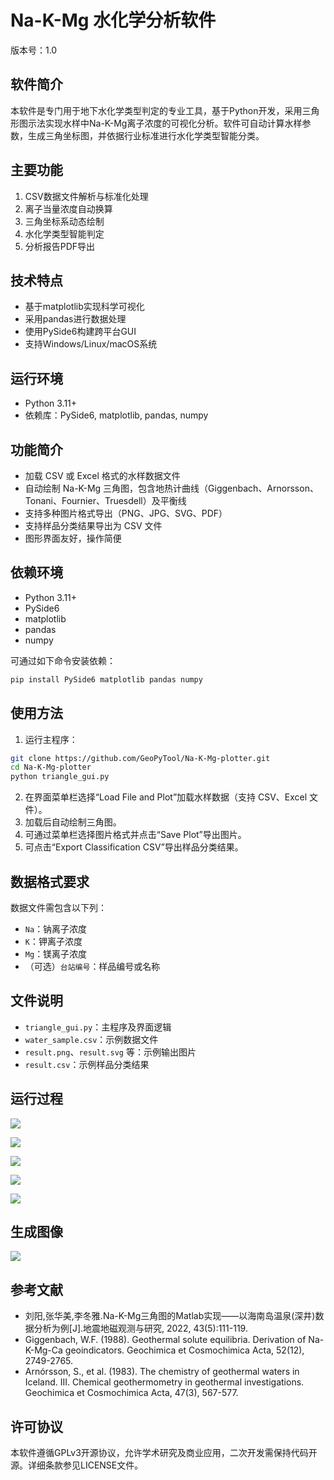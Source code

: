# Na-K-Mg 水化学分析软件

版本号：1.0

## 软件简介
本软件是专门用于地下水化学类型判定的专业工具，基于Python开发，采用三角形图示法实现水样中Na-K-Mg离子浓度的可视化分析。软件可自动计算水样参数，生成三角坐标图，并依据行业标准进行水化学类型智能分类。

## 主要功能
1. CSV数据文件解析与标准化处理
2. 离子当量浓度自动换算
3. 三角坐标系动态绘制
4. 水化学类型智能判定
5. 分析报告PDF导出

## 技术特点
- 基于matplotlib实现科学可视化
- 采用pandas进行数据处理
- 使用PySide6构建跨平台GUI
- 支持Windows/Linux/macOS系统

## 运行环境
- Python 3.11+
- 依赖库：PySide6, matplotlib, pandas, numpy

## 功能简介
- 加载 CSV 或 Excel 格式的水样数据文件
- 自动绘制 Na-K-Mg 三角图，包含地热计曲线（Giggenbach、Arnorsson、Tonani、Fournier、Truesdell）及平衡线
- 支持多种图片格式导出（PNG、JPG、SVG、PDF）
- 支持样品分类结果导出为 CSV 文件
- 图形界面友好，操作简便

## 依赖环境
- Python 3.11+
- PySide6
- matplotlib
- pandas
- numpy

可通过如下命令安装依赖：

```bash
pip install PySide6 matplotlib pandas numpy
```

## 使用方法
1. 运行主程序：

```bash
git clone https://github.com/GeoPyTool/Na-K-Mg-plotter.git
cd Na-K-Mg-plotter
python triangle_gui.py
```

2. 在界面菜单栏选择“Load File and Plot”加载水样数据（支持 CSV、Excel 文件）。
3. 加载后自动绘制三角图。
4. 可通过菜单栏选择图片格式并点击“Save Plot”导出图片。
5. 可点击“Export Classification CSV”导出样品分类结果。

## 数据格式要求
数据文件需包含以下列：
- `Na`：钠离子浓度
- `K`：钾离子浓度
- `Mg`：镁离子浓度
- （可选）`台站编号`：样品编号或名称

## 文件说明
- `triangle_gui.py`：主程序及界面逻辑
- `water_sample.csv`：示例数据文件
- `result.png`、`result.svg` 等：示例输出图片
- `result.csv`：示例样品分类结果

## 运行过程

![](./images/0_start.png)

![](./images/1_import.png)


![](./images/2_plot.png)


![](./images/3_save.png)


![](./images/4_export.png)

## 生成图像

![](./images/result.png)

## 参考文献

- 刘阳,张华美,李冬雅.Na-K-Mg三角图的Matlab实现——以海南岛温泉(深井)数据分析为例[J].地震地磁观测与研究, 2022, 43(5):111-119.
- Giggenbach, W.F. (1988). Geothermal solute equilibria. Derivation of Na-K-Mg-Ca geoindicators. Geochimica et Cosmochimica Acta, 52(12), 2749-2765.
- Arnórsson, S., et al. (1983). The chemistry of geothermal waters in Iceland. III. Chemical geothermometry in geothermal investigations. Geochimica et Cosmochimica Acta, 47(3), 567-577.

## 许可协议
本软件遵循GPLv3开源协议，允许学术研究及商业应用，二次开发需保持代码开源。详细条款参见LICENSE文件。
